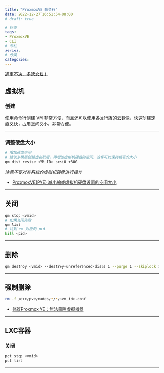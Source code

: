 ```yaml
---
title: "ProxmoxVE 命令行"
date: 2022-12-27T16:51:54+08:00
# draft: true

# 标签
tags:
- ProxmoxVE
- CLI
# 专栏
series:
# 分类
categories:
---
```


[遇事不决，多读文档！](https://pve.proxmox.com/pve-docs/index.html)

## 虚拟机

### 创建
使用命令行创建 VM 非常方便，而且还可以使用各发行版的云镜像，快速创建速度又快，占用空间又小，非常方便。
<script src="https://gist.github.com/Cuile/6e42bea498355d5cafaacfa66981daf9.js"></script>
---

### 调整硬盘大小
```bash
# 增加硬盘空间
# 建议从模板创建虚拟机后，再增加虚拟机硬盘的空间，这样可以保持模板的大小
qm disk resize <VM_ID> scsi0 +30G
```
*注意不要对有系统的虚拟机硬盘进行操作*
- [ProxmoxVE(PVE) 减小缩减虚拟机硬盘设置的空间大小](https://mayanpeng.cn/archives/158.html#google_vignette)
---

## 关闭
```bash
qm stop <vmid>
# 如果关闭失败
qm list
# 找到 vm 对应的 pid
kill <pid>
```
---

## 删除
```bash
qm destroy <vmid> --destroy-unreferenced-disks 1 --purge 1 --skiplock 1
```
---

## 强制删除
```bash
rm -f /etc/pve/nodes/*/*/<vm_id>.conf
```
- [修復Proxmox VE：無法刪除虛擬機器](https://blog.pulipuli.info/2014/08/proxmox-ve-fix-proxmox-ve-destroy.html#postcataproxmox-ve-fix-proxmox-ve-destroy.html0_anchor2)
---

## LXC容器

### 关闭
```bash
pct stop <vmid>
pct list
```
---